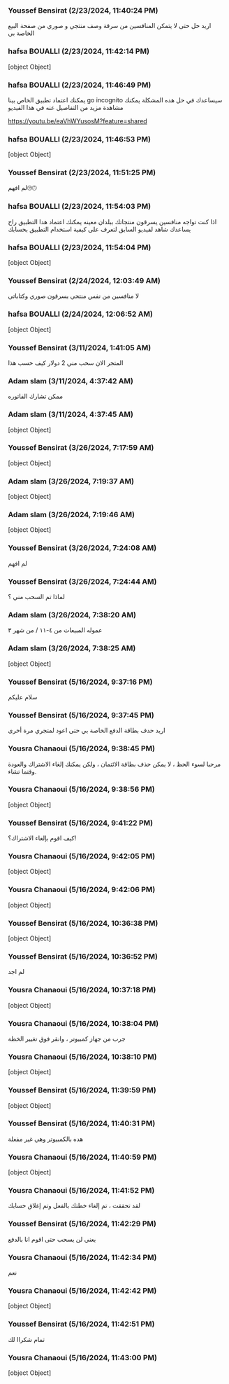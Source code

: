 ### Youssef  Bensirat  (2/23/2024, 11:40:24 PM)

اريد حل حتى لا يتمكن المنافسين من سرقة وصف منتجي و صوري من صفحة البيع الخاصة بي

### hafsa BOUALLI (2/23/2024, 11:42:14 PM)

[object Object]

### hafsa BOUALLI (2/23/2024, 11:46:49 PM)

يمكنك اعتماد تطبيق الخاص بينا go incognito سيساعدك في حل هده المشكلة 
يمكنك مشاهدة مزيد من التفاصيل عنه في هذا الفيديو 

https://youtu.be/eaVhWYusosM?feature=shared

### hafsa BOUALLI (2/23/2024, 11:46:53 PM)

[object Object]

### Youssef  Bensirat  (2/23/2024, 11:51:25 PM)

لم افهم🙄🙃

### hafsa BOUALLI (2/23/2024, 11:54:03 PM)

اذا كنت تواجه منافسين يسرقون منتجاتك ببلدان معينه يمكنك اعتماد هدا التطبيق راح يساعدك 
شاهد لفيديو السابق لتعرف على كيفية استخدام التطبيق بحسابك

### hafsa BOUALLI (2/23/2024, 11:54:04 PM)

[object Object]

### Youssef  Bensirat  (2/24/2024, 12:03:49 AM)

لا منافسين من نفس منتجي يسرقون صوري وكتاباتي

### hafsa BOUALLI (2/24/2024, 12:06:52 AM)

[object Object]

### Youssef  Bensirat  (3/11/2024, 1:41:05 AM)

المتجر الان سحب مني 2 دولار كيف حسب هذا

### Adam slam (3/11/2024, 4:37:42 AM)

ممكن تشارك الفاتوره

### Adam slam (3/11/2024, 4:37:45 AM)

[object Object]

### Youssef  Bensirat  (3/26/2024, 7:17:59 AM)

[object Object]

### Adam slam (3/26/2024, 7:19:37 AM)

[object Object]

### Adam slam (3/26/2024, 7:19:46 AM)

[object Object]

### Youssef  Bensirat  (3/26/2024, 7:24:08 AM)

لم افهم

### Youssef  Bensirat  (3/26/2024, 7:24:44 AM)

لماذا تم السحب مني ؟

### Adam slam (3/26/2024, 7:38:20 AM)

عموله المبيعات من ٤-١١ / من شهر ٣

### Adam slam (3/26/2024, 7:38:25 AM)

[object Object]

### Youssef  Bensirat  (5/16/2024, 9:37:16 PM)

سلام عليكم

### Youssef  Bensirat  (5/16/2024, 9:37:45 PM)

اريد حدف بطاقة الدفع الخاصة بي حتى اعود لمتجري مرة أخرى

### Yousra Chanaoui (5/16/2024, 9:38:45 PM)

مرحبا 
لسوء الحظ ، لا يمكن حذف بطاقة الائتمان ، ولكن يمكنك إلغاء الاشتراك والعودة وقتما تشاء.

### Yousra Chanaoui (5/16/2024, 9:38:56 PM)

[object Object]

### Youssef  Bensirat  (5/16/2024, 9:41:22 PM)

كيف اقوم بإلغاء الاشتراك؟!

### Yousra Chanaoui (5/16/2024, 9:42:05 PM)

[object Object]

### Yousra Chanaoui (5/16/2024, 9:42:06 PM)

[object Object]

### Youssef  Bensirat  (5/16/2024, 10:36:38 PM)

[object Object]

### Youssef  Bensirat  (5/16/2024, 10:36:52 PM)

لم اجد

### Yousra Chanaoui (5/16/2024, 10:37:18 PM)

[object Object]

### Yousra Chanaoui (5/16/2024, 10:38:04 PM)

جرب من جهاز كمبيوتر ، وانقر فوق تغيير الخطة

### Yousra Chanaoui (5/16/2024, 10:38:10 PM)

[object Object]

### Youssef  Bensirat  (5/16/2024, 11:39:59 PM)

[object Object]

### Youssef  Bensirat  (5/16/2024, 11:40:31 PM)

هده بالكمبيوتر وهي غير مفعلة

### Yousra Chanaoui (5/16/2024, 11:40:59 PM)

[object Object]

### Yousra Chanaoui (5/16/2024, 11:41:52 PM)

لقد تحققت ، تم إلغاء خطتك بالفعل وتم إغلاق حسابك

### Youssef  Bensirat  (5/16/2024, 11:42:29 PM)

يعني لن يسحب حتى اقوم انا بالدفع

### Yousra Chanaoui (5/16/2024, 11:42:34 PM)

نعم

### Yousra Chanaoui (5/16/2024, 11:42:42 PM)

[object Object]

### Youssef  Bensirat  (5/16/2024, 11:42:51 PM)

تمام شكراا لك

### Yousra Chanaoui (5/16/2024, 11:43:00 PM)

[object Object]
